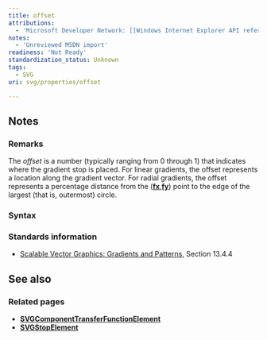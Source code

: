 ```yaml
---
title: offset
attributions:
  - 'Microsoft Developer Network: [[Windows Internet Explorer API reference](http://msdn.microsoft.com/en-us/library/ie/hh828809%28v=vs.85%29.aspx) Article]'
notes:
  - 'Unreviewed MSDN import'
readiness: 'Not Ready'
standardization_status: Unknown
tags:
  - SVG
uri: svg/properties/offset

---
```

## Notes

### Remarks

The *offset* is a number (typically ranging from 0 through 1) that indicates where the gradient stop is placed. For linear gradients, the offset represents a location along the gradient vector. For radial gradients, the offset represents a percentage distance from the ([**fx**](/svg/properties/fx),[**fy**](/svg/properties/fy)) point to the edge of the largest (that is, outermost) circle.

### Syntax

### Standards information

-   [Scalable Vector Graphics: Gradients and Patterns](http://go.microsoft.com/fwlink/p/?linkid=199811), Section 13.4.4

## See also

### Related pages

-   [**SVGComponentTransferFunctionElement**](/svg/objects/SVGComponentTransferFunctionElement)
-   [**SVGStopElement**](/svg/elements/stop)
